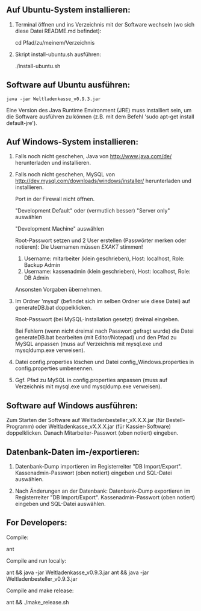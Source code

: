 Auf Ubuntu-System installieren:
-------------------------------

1. Terminal öffnen und ins Verzeichnis mit der Software wechseln (wo sich
diese Datei README.md befindet):

    cd Pfad/zu/meinem/Verzeichnis

2. Skript install-ubuntu.sh ausführen:

    ./install-ubuntu.sh

Software auf Ubuntu ausführen:
------------------------------

    java -jar Weltladenkasse_v0.9.3.jar

Eine Version des Java Runtime Environment (JRE) muss installiert sein,
um die Software ausführen zu können (z.B. mit dem Befehl 'sudo apt-get
install default-jre').

Auf Windows-System installieren:
--------------------------------

1. Falls noch nicht geschehen, Java von http://www.java.com/de/ herunterladen und installieren.

2. Falls noch nicht geschehen, MySQL von http://dev.mysql.com/downloads/windows/installer/ herunterladen und installieren.

   Port in der Firewall nicht öffnen.

   "Development Default" oder (vermutlich besser) "Server only" auswählen

   "Development Machine" auswählen

   Root-Passwort setzen und 2 User erstellen (Passwörter merken oder notieren):
   Die Usernamen müssen *EXAKT* stimmen!
      1. Username: mitarbeiter (klein geschrieben), Host: localhost, Role: Backup Admin
      2. Username: kassenadmin (klein geschrieben), Host: localhost, Role: DB Admin

   Ansonsten Vorgaben übernehmen.

3. Im Ordner 'mysql' (befindet sich im selben Ordner wie diese Datei) auf generateDB.bat doppelklicken.

      Root-Passwort (bei MySQL-Installation gesetzt) dreimal eingeben.

      Bei Fehlern (wenn nicht dreimal nach Passwort gefragt wurde) die Datei
      generateDB.bat bearbeiten (mit Editor/Notepad) und den Pfad zu MySQL
      anpassen (muss auf Verzeichnis mit mysql.exe und mysqldump.exe
      verweisen).

4. Datei config.properties löschen und Datei config_Windows.properties in config.properties umbenennen.

5. Ggf. Pfad zu MySQL in config.properties anpassen (muss auf Verzeichnis mit mysql.exe und
      mysqldump.exe verweisen).

Software auf Windows ausführen:
-------------------------------

Zum Starten der Software auf Weltladenbesteller_vX.X.X.jar (für
Bestell-Programm) oder Weltladenkasse_vX.X.X.jar (für Kassier-Software)
doppelklicken.  Danach Mitarbeiter-Passwort (oben notiert) eingeben.

Datenbank-Daten im-/exportieren:
--------------------------------

1. Datenbank-Dump importieren im Registerreiter "DB Import/Export".
      Kassenadmin-Passwort (oben notiert) eingeben und SQL-Datei auswählen.

2. Nach Änderungen an der Datenbank: Datenbank-Dump exportieren im Registerreiter "DB Import/Export".
      Kassenadmin-Passwort (oben notiert) eingeben und SQL-Datei auswählen.

For Developers:
---------------

Compile:

   ant

Compile and run locally:

   ant && java -jar Weltladenkasse_v0.9.3.jar
   ant && java -jar Weltladenbesteller_v0.9.3.jar

Compile and make release:

   ant && ./make_release.sh
